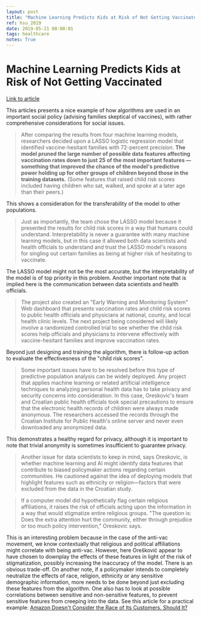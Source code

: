 ```yaml
---
layout: post
title: "Machine Learning Predicts Kids at Risk of Not Getting Vaccinated"
ref: hsu_2019
date: 2019-05-21 00:00:01
tags: healthcare
notes: True
---
```


# Machine Learning Predicts Kids at Risk of Not Getting Vaccinated

[Link to article](https://spectrum.ieee.org/tech-talk/robotics/artificial-intelligence/machine-learning-predicts-kids-at-risk-of-not-getting-vaccinated)

This articles presents a nice example of how algorithms are used in an important social policy (advising families skeptical of vaccines), with rather comprehensive considerations for social issues.

> After comparing the results from four machine learning models, researchers decided upon a LASSO logistic regression model that identified vaccine-hesitant families with 72-percent precision. **The model pruned the large number of possible data features affecting vaccination rates down to just 25 of the most important features — something that improved the chance of the model's predictive power holding up for other groups of children beyond those in the training datasets.** (Some features that raised child risk scores included having children who sat, walked, and spoke at a later age than their peers.)

This shows a consideration for the transferability of the model to other populations.

> Just as importantly, the team chose the LASSO model because it presented the results for child risk scores in a way that humans could understand. Interpretability is never a guarantee with many machine learning models, but in this case it allowed both data scientists and health officials to understand and trust the LASSO model's reasons for singling out certain families as being at higher risk of hesitating to vaccinate.

The LASSO model might not be the most accurate, but the interpretability of the model is of top priority in this problem. Another important note that is implied here is the communication between data scientists and health officials.

> The project also created an "Early Warning and Monitoring System" Web dashboard that presents vaccination rates and child risk scores to public health officials and physicians at national, county, and local health clinic levels. The next project being considered will likely involve a randomized controlled trial to see whether the child risk scores help officials and physicians to intervene effectively with vaccine-hesitant families and improve vaccination rates.

Beyond just designing and training the algorithm, there is follow-up action to evaluate the effectivesness of the "child risk scores".

> Some important issues have to be resolved before this type of predictive population analysis can be widely deployed. Any project that applies machine learning or related artificial intelligence techniques to analyzing personal health data has to take privacy and security concerns into consideration. In this case, Oreskovic's team and Croatian public health officials took special precautions to ensure that the electronic health records of children were always made anonymous. The researchers accessed the records through the Croatian Institute for Public Health's online server and never even downloaded any anonymized data.

This demonstrates a healthy regard for privacy, although it is important to note that trivial anonymity is sometimes insufficient to guarantee privacy.

> Another issue for data scientists to keep in mind, says Oreskovic, is whether machine learning and AI might identify data features that contribute to biased policymaker actions regarding certain communities. He cautioned against the idea of deploying models that highlight features such as ethnicity or religion—factors that were excluded from the data in the Croatian study.

> If a computer model did hypothetically flag certain religious affiliations, it raises the risk of officials acting upon the information in a way that would stigmatize entire religious groups. "The question is: Does the extra attention hurt the community, either through prejudice or too much policy intervention," Oreskovic says.

This is an interesting problem because in the case of the anti-vac movement, we know contextually that religious and political affiliations might correlate with being anti-vac. However, here Orešković appear to have chosen to downplay the effects of these features in light of the risk of stigmatization, possibly increasing the inaccuracy of the model. There is an obvious trade-off. On another note, if a policymaker intends to completely neutralize the effects of race, religion, ethnicity or any sensitive demographic information, more needs to be done beyond just excluding these features from the algorithm. One also has to look at possible correlations between sensitive and non-sensitive features, to prevent sensitive features from creeping into the data. See this article for a practical example: [Amazon Doesn't Consider the Race of Its Customers. Should It?](https://www.bloomberg.com/graphics/2016-amazon-same-day/)
